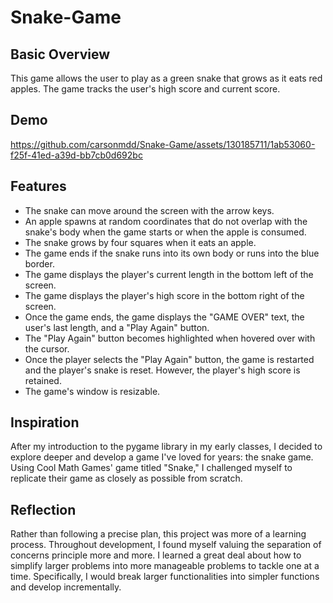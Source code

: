 # Snake-Game
## Basic Overview
This game allows the user to play as a green snake that grows as it eats red apples. The game tracks the user's high score and current score.
## Demo


https://github.com/carsonmdd/Snake-Game/assets/130185711/1ab53060-f25f-41ed-a39d-bb7cb0d692bc


## Features
- The snake can move around the screen with the arrow keys.
- An apple spawns at random coordinates that do not overlap with the snake's body when the game starts or when the apple is consumed.
- The snake grows by four squares when it eats an apple.
- The game ends if the snake runs into its own body or runs into the blue border.
- The game displays the player's current length in the bottom left of the screen.
- The game displays the player's high score in the bottom right of the screen.
- Once the game ends, the game displays the "GAME OVER" text, the user's last length, and a "Play Again" button.
- The "Play Again" button becomes highlighted when hovered over with the cursor.
- Once the player selects the "Play Again" button, the game is restarted and the player's snake is reset. However, the player's high score is retained.
- The game's window is resizable.
## Inspiration
After my introduction to the pygame library in my early classes, I decided to explore deeper and develop a game I've loved for years: the snake game. Using Cool Math Games' game titled "Snake," I challenged myself to replicate their game as closely as possible from scratch.
## Reflection
Rather than following a precise plan, this project was more of a learning process. Throughout development, I found myself valuing the separation of concerns principle more and more. I learned a great deal about how to simplify larger problems into more manageable problems to tackle one at a time. Specifically, I would break larger functionalities into simpler functions and develop incrementally.
